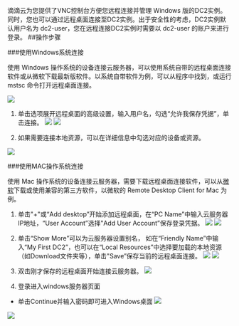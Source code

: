 滴滴云为您提供了VNC控制台方便您远程连接并管理 Windows 版的DC2实例。同时，您也可以通过远程桌面连接至DC2实例。出于安全性的考虑，DC2实例默认用户名为 dc2-user，您在远程连接DC2实例时需要以 dc2-user 的账户来进行登录。
##操作步骤

###使用Windows系统连接

使用 Windows 操作系统的设备连接云服务器，可以使用系统自带的远程桌面连接软件或从微软下载最新版软件。以系统自带软件为例，可以从程序中找到，或运行 mstsc 命令打开远程桌面连接。

![](./picture/打开远程访问连接.png)

1. 单击选项展开远程桌面的高级设置，输入用户名，勾选“允许我保存凭据”，单击连接。
![](./picture/设置连接1.png)
![](./picture/设置连接2.png)

2. 如果需要连接本地资源，可以在详细信息中勾选对应的设备或资源。

![](./picture/连接本地资源设置.png)

###使用MAC操作系统连接

使用 Mac 操作系统的设备连接云服务器，需要下载远程桌面连接软件，可以从[微软](https://docs.microsoft.com/zh-cn/windows-server/remote/remote-desktop-services/clients/remote-desktop-mac)下载或使用兼容的第三方软件，以微软的 Remote Desktop Client for Mac 为例。

1. 单击"+"或“Add desktop”开始添加远程桌面，在“PC Name”中输入云服务器IP地址，“User Account”选择"Add User Account”保存登录凭据。
![](./picture/mac添加远程访问1.png)
![](./picture/mac添加远程访问2.png)

2. 单击“Show More”可以为云服务器设置别名， 如在“Friendly Name”中输入“My First DC2”，也可以在“Local Resources”中选择要加载的本地资源（如Download文件夹等），单击"Save”保存当前的远程桌面连接。
![](./picture/mac设置远程访问1.png)
![](./picture/mac设置远程访问2.png)

3. 双击刚才保存的远程桌面开始连接云服务器。
![](./picture/mac连接远程访问.png)

4. 登录进入windows服务器页面

 - 单击Continue并输入密码即可进入Windows桌面
![](./picture/mac进入远程访问页面1.png)

![](./picture/mac进入远程访问页面2.png)



